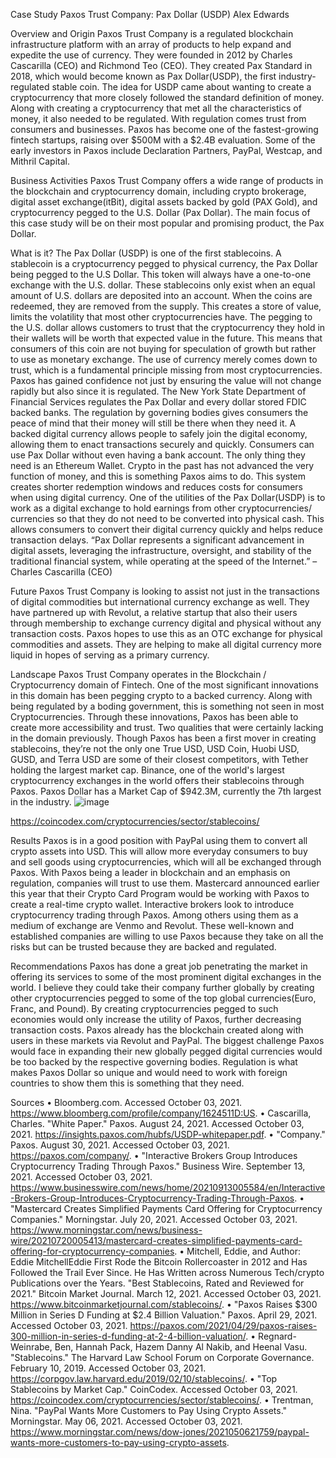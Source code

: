 Case Study
Paxos Trust Company: Pax Dollar (USDP)
Alex Edwards

Overview and Origin
  Paxos Trust Company is a regulated blockchain infrastructure platform with an array of products to help expand and expedite the use of currency. They were founded in 2012 by Charles Cascarilla (CEO) and Richmond Teo (CEO).  They created Pax Standard in 2018, which would become known as Pax Dollar(USDP), the first industry-regulated stable coin.
  The idea for USDP came about wanting to create a cryptocurrency that more closely followed the standard definition of money. Along with creating a cryptocurrency that met all the characteristics of money, it also needed to be regulated. With regulation comes trust from consumers and businesses.
Paxos has become one of the fastest-growing fintech startups, raising over $500M with a $2.4B evaluation. Some of the early investors in Paxos include Declaration Partners, PayPal, Westcap, and Mithril Capital.

Business Activities
  Paxos Trust Company offers a wide range of products in the blockchain and cryptocurrency domain, including crypto brokerage, digital asset exchange(itBit), digital assets backed by gold (PAX Gold), and cryptocurrency pegged to the U.S. Dollar (Pax Dollar). The main focus of this case study will be on their most popular and promising product, the Pax Dollar.

What is it?
  The Pax Dollar (USDP) is one of the first stablecoins. A stablecoin is a cryptocurrency pegged to physical currency, the Pax Dollar being pegged to the U.S Dollar. This token will always have a one-to-one exchange with the U.S. dollar. These stablecoins only exist when an equal amount of U.S. dollars are deposited into an account. When the coins are redeemed, they are removed from the supply. This creates a store of value, limits the volatility that most other cryptocurrencies have. The pegging to the U.S. dollar allows customers to trust that the cryptocurrency they hold in their wallets will be worth that expected value in the future. This means that consumers of this coin are not buying for speculation of growth but rather to use as monetary exchange.
  The use of currency merely comes down to trust, which is a fundamental principle missing from most cryptocurrencies. Paxos has gained confidence not just by ensuring the value will not change rapidly but also since it is regulated. The New York State Department of Financial Services regulates the Pax Dollar and every dollar stored FDIC backed banks. The regulation by governing bodies gives consumers the peace of mind that their money will still be there when they need it.
  A backed digital currency allows people to safely join the digital economy, allowing them to enact transactions securely and quickly. Consumers can use Pax Dollar without even having a bank account. The only thing they need is an Ethereum Wallet. Crypto in the past has not advanced the very function of money, and this is something Paxos aims to do. This system creates shorter redemption windows and reduces costs for consumers when using digital currency.
One of the utilities of the Pax Dollar(USDP) is to work as a digital exchange to hold earnings from other cryptocurrencies/ currencies so that they do not need to be converted into physical cash. This allows consumers to convert their digital currency quickly and helps reduce transaction delays.
  “Pax Dollar represents a significant advancement in digital assets, leveraging the infrastructure, oversight, and stability of the traditional financial system, while operating at the speed of the Internet.” – Charles Cascarilla (CEO)

Future
  Paxos Trust Company is looking to assist not just in the transactions of digital commodities but international currency exchange as well. They have partnered up with Revolut, a relative startup that also their users through membership to exchange currency digital and physical without any transaction costs.
  Paxos hopes to use this as an OTC exchange for physical commodities and assets. They are helping to make all digital currency more liquid in hopes of serving as a primary currency.

Landscape
  Paxos Trust Company operates in the Blockchain / Cryptocurrency domain of Fintech. One of the most significant innovations in this domain has been pegging crypto to a backed currency. Along with being regulated by a boding government, this is something not seen in most Cryptocurrencies. Through these innovations, Paxos has been able to create more accessibility and trust. Two qualities that were certainly lacking in the domain previously.
  Though Paxos has been a first mover in creating stablecoins, they’re not the only one True USD, USD Coin, Huobi USD, GUSD, and Terra USD are some of their closest competitors, with Tether holding the largest market cap. 
  Binance, one of the world's largest cryptocurrency exchanges in the world offers their stablecoins through Paxos.
               Paxos Dollar has a Market Cap of $942.3M, currently the 7th largest in the industry.
 ![image](https://user-images.githubusercontent.com/91158205/135736506-fce137ef-6fa8-443f-8496-287ab5ddc66b.png)

https://coincodex.com/cryptocurrencies/sector/stablecoins/

Results
  Paxos is in a good position with PayPal using them to convert all crypto assets into USD. This will allow more everyday consumers to buy and sell goods using cryptocurrencies, which will all be exchanged through Paxos. With Paxos being a leader in blockchain and an emphasis on regulation, companies will trust to use them. Mastercard announced earlier this year that their Crypto Card Program would be working with Paxos to create a real-time crypto wallet. Interactive brokers look to introduce cryptocurrency trading through Paxos. Among others using them as a medium of exchange are Venmo and Revolut. These well-known and established companies are willing to use Paxos because they take on all the risks but can be trusted because they are backed and regulated.

Recommendations
  Paxos has done a great job penetrating the market in offering its services to some of the most prominent digital exchanges in the world. I believe they could take their company further globally by creating other cryptocurrencies pegged to some of the top global currencies(Euro, Franc, and Pound). By creating cryptocurrencies pegged to such economies would only increase the utility of Paxos, further decreasing transaction costs. Paxos already has the blockchain created along with users in these markets via Revolut and PayPal.
  The biggest challenge Paxos would face in expanding their new globally pegged digital currencies would be too backed by the respective governing bodies. Regulation is what makes Paxos Dollar so unique and would need to work with foreign countries to show them this is something that they need.

























Sources
•	Bloomberg.com. Accessed October 03, 2021. https://www.bloomberg.com/profile/company/1624511D:US.
•	Cascarilla, Charles. "White Paper." Paxos. August 24, 2021. Accessed October 03, 2021. https://insights.paxos.com/hubfs/USDP-whitepaper.pdf.
•	"Company." Paxos. August 30, 2021. Accessed October 03, 2021. https://paxos.com/company/.
•	"Interactive Brokers Group Introduces Cryptocurrency Trading Through Paxos." Business Wire. September 13, 2021. Accessed October 03, 2021. https://www.businesswire.com/news/home/20210913005584/en/Interactive-Brokers-Group-Introduces-Cryptocurrency-Trading-Through-Paxos.
•	"Mastercard Creates Simplified Payments Card Offering for Cryptocurrency Companies." Morningstar. July 20, 2021. Accessed October 03, 2021. https://www.morningstar.com/news/business-wire/20210720005413/mastercard-creates-simplified-payments-card-offering-for-cryptocurrency-companies.
•	Mitchell, Eddie, and Author: Eddie MitchellEddie First Rode the Bitcoin Rollercoaster in 2012 and Has Followed the Trail Ever Since. He Has Written across Numerous Tech/crypto Publications over the Years. "Best Stablecoins, Rated and Reviewed for 2021." Bitcoin Market Journal. March 12, 2021. Accessed October 03, 2021. https://www.bitcoinmarketjournal.com/stablecoins/.
•	"Paxos Raises $300 Million in Series D Funding at $2.4 Billion Valuation." Paxos. April 29, 2021. Accessed October 03, 2021. https://paxos.com/2021/04/29/paxos-raises-300-million-in-series-d-funding-at-2-4-billion-valuation/.
•	Regnard-Weinrabe, Ben, Hannah Pack, Hazem Danny Al Nakib, and Heenal Vasu. "Stablecoins." The Harvard Law School Forum on Corporate Governance. February 10, 2019. Accessed October 03, 2021. https://corpgov.law.harvard.edu/2019/02/10/stablecoins/.
•	"Top Stablecoins by Market Cap." CoinCodex. Accessed October 03, 2021. https://coincodex.com/cryptocurrencies/sector/stablecoins/.
•	Trentman, Nina. "PayPal Wants More Customers to Pay Using Crypto Assets." Morningstar. May 06, 2021. Accessed October 03, 2021. https://www.morningstar.com/news/dow-jones/2021050621759/paypal-wants-more-customers-to-pay-using-crypto-assets.
